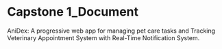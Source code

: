 # Capstone 1_Document
 AniDex: A progressive web app for managing pet care tasks and Tracking Veterinary Appointment System with Real-Time Notification System.
